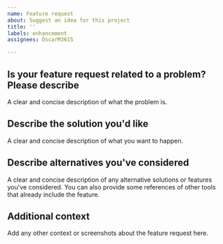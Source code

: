 ```yaml
---
name: Feature request
about: Suggest an idea for this project
title: ''
labels: enhancement
assignees: OscarM3615

---
```


## Is your feature request related to a problem? Please describe

A clear and concise description of what the problem is.

## Describe the solution you'd like

A clear and concise description of what you want to happen.

## Describe alternatives you've considered

A clear and concise description of any alternative solutions or features you've
considered. You can also provide some references of other tools that already
include the feature.

## Additional context

Add any other context or screenshots about the feature request here.
